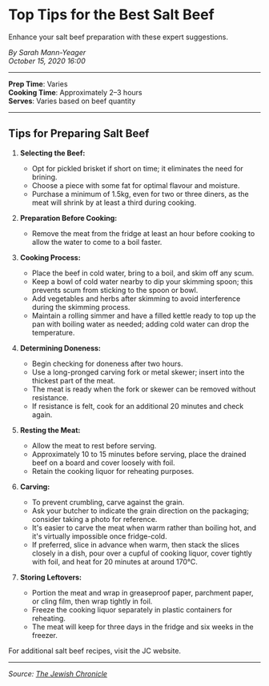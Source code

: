 # Top Tips for the Best Salt Beef

Enhance your salt beef preparation with these expert suggestions.

*By Sarah Mann-Yeager*  
*October 15, 2020 16:00*

---

**Prep Time**: Varies  
**Cooking Time**: Approximately 2–3 hours  
**Serves**: Varies based on beef quantity

---

## Tips for Preparing Salt Beef

1. **Selecting the Beef:**
   - Opt for pickled brisket if short on time; it eliminates the need for brining.
   - Choose a piece with some fat for optimal flavour and moisture.
   - Purchase a minimum of 1.5kg, even for two or three diners, as the meat will shrink by at least a third during cooking.

2. **Preparation Before Cooking:**
   - Remove the meat from the fridge at least an hour before cooking to allow the water to come to a boil faster.

3. **Cooking Process:**
   - Place the beef in cold water, bring to a boil, and skim off any scum.
   - Keep a bowl of cold water nearby to dip your skimming spoon; this prevents scum from sticking to the spoon or bowl.
   - Add vegetables and herbs after skimming to avoid interference during the skimming process.
   - Maintain a rolling simmer and have a filled kettle ready to top up the pan with boiling water as needed; adding cold water can drop the temperature.

4. **Determining Doneness:**
   - Begin checking for doneness after two hours.
   - Use a long-pronged carving fork or metal skewer; insert into the thickest part of the meat.
   - The meat is ready when the fork or skewer can be removed without resistance.
   - If resistance is felt, cook for an additional 20 minutes and check again.

5. **Resting the Meat:**
   - Allow the meat to rest before serving.
   - Approximately 10 to 15 minutes before serving, place the drained beef on a board and cover loosely with foil.
   - Retain the cooking liquor for reheating purposes.

6. **Carving:**
   - To prevent crumbling, carve against the grain.
   - Ask your butcher to indicate the grain direction on the packaging; consider taking a photo for reference.
   - It's easier to carve the meat when warm rather than boiling hot, and it's virtually impossible once fridge-cold.
   - If preferred, slice in advance when warm, then stack the slices closely in a dish, pour over a cupful of cooking liquor, cover tightly with foil, and heat for 20 minutes at around 170°C.

7. **Storing Leftovers:**
   - Portion the meat and wrap in greaseproof paper, parchment paper, or cling film, then wrap tightly in foil.
   - Freeze the cooking liquor separately in plastic containers for reheating.
   - The meat will keep for three days in the fridge and six weeks in the freezer.

For additional salt beef recipes, visit the JC website.

---

*Source: [The Jewish Chronicle](https://www.thejc.com/lets-eat/top-tips-for-the-best-salt-beef-vqkj4145)*